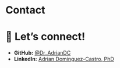 

# Contact

# 📌 Let’s connect!

  
- **GitHub:** [@Dr_AdrianDC](https://github.com/DrAdrianDC)  
- **LinkedIn:** [Adrian Dominguez-Castro, PhD](https://www.linkedin.com/in/adrian-dominguez-castro-phd-44b51a221/)

